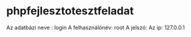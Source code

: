 # phpfejlesztotesztfeladat
Az adatbázi neve : login
A felhasználónév: root
A jelszó:
Az ip: 127.0.0.1


